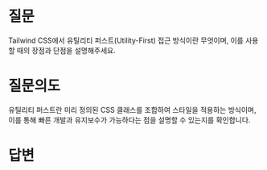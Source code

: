 # 질문
Tailwind CSS에서 유틸리티 퍼스트(Utility-First) 접근 방식이란 무엇이며, 이를 사용할 때의 장점과 단점을 설명해주세요.

# 질문의도
유틸리티 퍼스트란 미리 정의된 CSS 클래스를 조합하여 스타일을 적용하는 방식이며, 이를 통해 빠른 개발과 유지보수가 가능하다는 점을 설명할 수 있는지를 확인합니다.

# 답변